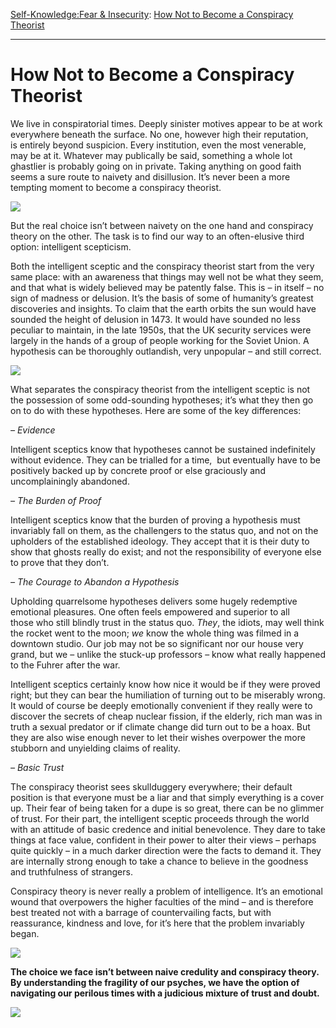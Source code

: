 [Self-Knowledge:](https://www.theschooloflife.com/thebookoflife/category/self-knowledge/)[Fear & Insecurity](https://www.theschooloflife.com/thebookoflife/category/self-knowledge/fear-insecurity/): [How Not to Become a Conspiracy Theorist](https://www.theschooloflife.com/thebookoflife/how-not-to-become-a-conspiracy-theorist/)

* * *

# How Not to Become a Conspiracy Theorist

We live in conspiratorial times. Deeply sinister motives appear to be at work everywhere beneath the surface. No one, however high their reputation, is&nbsp;entirely beyond suspicion. Every institution, even the most venerable, may be at it. Whatever may publically be said, something a whole lot ghastlier is probably going on in private. Taking anything on good faith seems a sure route to naivety and disillusion. It’s never been a more tempting moment to become a conspiracy theorist.

![](http://mediad.publicbroadcasting.net/p/wnpr/files/styles/medium/public/201510/spy.JPG)

But the real choice isn’t between naivety on the one hand and conspiracy theory on the other. The task is to find our way to an often-elusive third option: intelligent scepticism.

Both the intelligent sceptic and the conspiracy theorist start from the very same place: with an awareness that things may well not be what they seem, and that what is widely believed may be patently false. This is – in itself – no sign of madness or delusion. It’s the basis of some of humanity’s greatest discoveries and insights. To claim that the earth orbits the sun would have sounded the height of delusion in 1473. It would have sounded no less peculiar to maintain, in the late 1950s, that the UK security services were largely in the hands of a group of people working for the Soviet Union. A hypothesis can be thoroughly outlandish, very unpopular – and still correct.

**![](http://astro.hopkinsschools.org/course_documents/history/copernicus_to_galileo/copernican.jpg)**

What separates the conspiracy theorist from the intelligent sceptic is not the possession of some odd-sounding hypotheses; it’s what they then go on to do with these hypotheses. Here are some of the key differences: **&nbsp;**

_– Evidence_

Intelligent sceptics know that hypotheses cannot be sustained indefinitely without evidence. They can be trialled for a time, &nbsp;but eventually have to be positively backed up by concrete proof or else graciously and uncomplainingly abandoned. **&nbsp;**

_– The Burden of Proof_ **&nbsp;**

Intelligent sceptics know that the burden of proving a hypothesis must invariably fall on them, as the challengers to the status quo, and not on the upholders of the established ideology. They accept that it is their duty to show that ghosts really do exist; and not the responsibility of everyone else to prove that they don’t.

_– The Courage to Abandon a Hypothesis_

Upholding quarrelsome hypotheses delivers some hugely redemptive emotional pleasures. One often feels empowered and superior to all those&nbsp;who still blindly trust in the status quo. _They_, the idiots, may well think the rocket went to the moon; _we_ know the whole thing was filmed in a downtown studio. Our job may not be so significant nor our house very grand, but we – unlike the stuck-up professors – know what really happened to the Fuhrer after the war.

Intelligent sceptics certainly know how nice it would be if they were proved right; but they can bear the humiliation of turning out to be miserably wrong. It would of course be deeply emotionally convenient if they really were to discover the secrets of cheap nuclear fission, if the elderly, rich man was in truth a sexual predator or if climate change did turn out to be&nbsp;a hoax. But they are also wise enough never to let their wishes overpower the more stubborn and unyielding claims of reality.

_– Basic Trust_ **&nbsp;**

The conspiracy theorist sees skullduggery everywhere; their default position is that everyone must be a liar and that simply everything is a cover up. Their fear of being taken for a dupe is so great, there can be no glimmer of trust. For their part, the intelligent sceptic proceeds through the world with an attitude of basic credence and initial benevolence. They dare to take things at face value, confident in their power to alter their views – perhaps quite quickly – in a much darker direction were the facts to demand it. They are internally strong enough to take a chance to believe in the goodness and truthfulness of strangers.

Conspiracy theory is never really a problem of intelligence. It’s an emotional wound that overpowers the higher faculties of the mind – and is therefore best treated not with a barrage of countervailing facts, but with reassurance, kindness and love, for it’s here that the problem invariably began.

![](https://mydailyartdisplay.files.wordpress.com/2014/03/emmie-and-her-child-by-mary-cassatt-1889.jpg)

**The choice we face isn’t between naive credulity and conspiracy theory. By understanding the fragility of our psyches, we have the option of navigating our perilous times with a judicious mixture of&nbsp;trust and doubt.**

[![](https://img.youtube.com/vi/WoYjIDwbzLY/0.jpg)](https://www.youtube.com/embed/WoYjIDwbzLY '')
